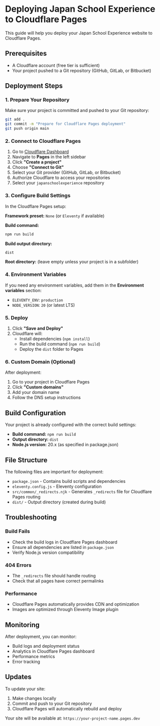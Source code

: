 # Deploying Japan School Experience to Cloudflare Pages

This guide will help you deploy your Japan School Experience website to Cloudflare Pages.

## Prerequisites

- A Cloudflare account (free tier is sufficient)
- Your project pushed to a Git repository (GitHub, GitLab, or Bitbucket)

## Deployment Steps

### 1. Prepare Your Repository

Make sure your project is committed and pushed to your Git repository:

```bash
git add .
git commit -m "Prepare for Cloudflare Pages deployment"
git push origin main
```

### 2. Connect to Cloudflare Pages

1. Go to [Cloudflare Dashboard](https://dash.cloudflare.com/)
2. Navigate to **Pages** in the left sidebar
3. Click **"Create a project"**
4. Choose **"Connect to Git"**
5. Select your Git provider (GitHub, GitLab, or Bitbucket)
6. Authorize Cloudflare to access your repositories
7. Select your `japanschoolexperience` repository

### 3. Configure Build Settings

In the Cloudflare Pages setup:

**Framework preset:** `None` (or `Eleventy` if available)

**Build command:**
```bash
npm run build
```

**Build output directory:**
```bash
dist
```

**Root directory:** (leave empty unless your project is in a subfolder)

### 4. Environment Variables

If you need any environment variables, add them in the **Environment variables** section:

- `ELEVENTY_ENV`: `production`
- `NODE_VERSION`: `20` (or latest LTS)

### 5. Deploy

1. Click **"Save and Deploy"**
2. Cloudflare will:
   - Install dependencies (`npm install`)
   - Run the build command (`npm run build`)
   - Deploy the `dist` folder to Pages

### 6. Custom Domain (Optional)

After deployment:

1. Go to your project in Cloudflare Pages
2. Click **"Custom domains"**
3. Add your domain name
4. Follow the DNS setup instructions

## Build Configuration

Your project is already configured with the correct build settings:

- **Build command:** `npm run build`
- **Output directory:** `dist`
- **Node.js version:** 20.x (as specified in package.json)

## File Structure

The following files are important for deployment:

- `package.json` - Contains build scripts and dependencies
- `eleventy.config.js` - Eleventy configuration
- `src/common/_redirects.njk` - Generates `_redirects` file for Cloudflare Pages routing
- `dist/` - Output directory (created during build)

## Troubleshooting

### Build Fails
- Check the build logs in Cloudflare Pages dashboard
- Ensure all dependencies are listed in `package.json`
- Verify Node.js version compatibility

### 404 Errors
- The `_redirects` file should handle routing
- Check that all pages have correct permalinks

### Performance
- Cloudflare Pages automatically provides CDN and optimization
- Images are optimized through Eleventy Image plugin

## Monitoring

After deployment, you can monitor:
- Build logs and deployment status
- Analytics in Cloudflare Pages dashboard
- Performance metrics
- Error tracking

## Updates

To update your site:
1. Make changes locally
2. Commit and push to your Git repository
3. Cloudflare Pages will automatically rebuild and deploy

Your site will be available at: `https://your-project-name.pages.dev`
